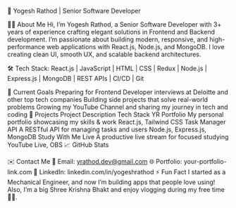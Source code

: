 🌟 Yogesh Rathod | Senior Software Developer



👨‍💻 About Me
Hi, I’m Yogesh Rathod, a Senior Software Developer with 3+ years of experience crafting elegant solutions in Frontend and Backend development.
I’m passionate about building modern, responsive, and high-performance web applications with React.js, Node.js, and MongoDB.
I love creating clean UI, smooth UX, and scalable backend architectures.

🛠️ Tech Stack:
React.js | JavaScript | HTML | CSS | Redux | Node.js | Express.js | MongoDB | REST APIs | CI/CD | Git

🚀 Current Goals
Preparing for Frontend Developer interviews at Deloitte and other top tech companies
Building side projects that solve real-world problems
Growing my YouTube Channel and sharing my journey in tech and coding
🔨 Projects
Project	Description	Tech Stack
YR Portfolio	My personal portfolio showcasing my skills & work	React.js, Tailwind CSS
Task Manager API	A RESTful API for managing tasks and users	Node.js, Express.js, MongoDB
Study With Me Live	A productive live stream for focused studying	YouTube Live, OBS
📈 GitHub Stats


✉️ Contact Me
📧 Email: yrathod.dev@gmail.com
🌐 Portfolio: your-portfolio-link.com
💼 LinkedIn: linkedin.com/in/yogeshrathod
⚡ Fun Fact
I started as a Mechanical Engineer, and now I’m building apps that people love using!
Also, I’m a big Shree Krishna Bhakt and enjoy vlogging during my free time 🎥✨.


